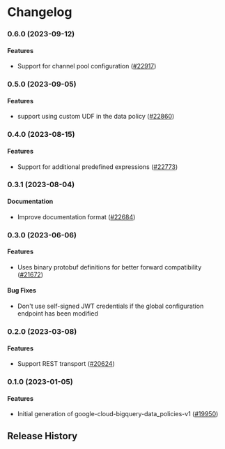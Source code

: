 # Changelog

### 0.6.0 (2023-09-12)

#### Features

* Support for channel pool configuration ([#22917](https://github.com/googleapis/google-cloud-ruby/issues/22917)) 

### 0.5.0 (2023-09-05)

#### Features

* support using custom UDF in the data policy ([#22860](https://github.com/googleapis/google-cloud-ruby/issues/22860)) 

### 0.4.0 (2023-08-15)

#### Features

* Support for additional predefined expressions ([#22773](https://github.com/googleapis/google-cloud-ruby/issues/22773)) 

### 0.3.1 (2023-08-04)

#### Documentation

* Improve documentation format ([#22684](https://github.com/googleapis/google-cloud-ruby/issues/22684)) 

### 0.3.0 (2023-06-06)

#### Features

* Uses binary protobuf definitions for better forward compatibility ([#21672](https://github.com/googleapis/google-cloud-ruby/issues/21672)) 
#### Bug Fixes

* Don't use self-signed JWT credentials if the global configuration endpoint has been modified 

### 0.2.0 (2023-03-08)

#### Features

* Support REST transport ([#20624](https://github.com/googleapis/google-cloud-ruby/issues/20624)) 

### 0.1.0 (2023-01-05)

#### Features

* Initial generation of google-cloud-bigquery-data_policies-v1 ([#19950](https://github.com/googleapis/google-cloud-ruby/issues/19950)) 

## Release History
